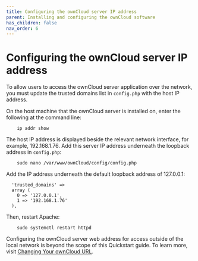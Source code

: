 ```yaml
---
title: Configuring the ownCloud server IP address
parent: Installing and configuring the ownCloud software
has_children: false
nav_order: 6
---
```


# Configuring the ownCloud server IP address

To allow users to access the ownCloud server application over the network, you must update the trusted domains list in `config.php` with the host IP address.

On the host machine that the ownCloud server is installed on, enter the following at the command line:
```shell	
	ip addr show
```
The host IP address is displayed beside the relevant network interface, for example, 192.168.1.76. Add this server IP address underneath the loopback address in `config.php`:
```shell
	sudo nano /var/www/ownCloud/config/config.php
```
Add the IP address underneath the default loopback address of 127.0.0.1:
```
  'trusted_domains' => 
  array (
    0 => '127.0.0.1',
    1 => '192.168.1.76'
  ),

```
Then, restart Apache: 
```shell
	sudo systemctl restart httpd
```

Configuring the ownCloud server web address for access outside of the local network is beyond the scope of this Quickstart guide. To learn more, visit [Changing Your ownCloud URL](https://doc.ownCloud.com/server/admin_manual/installation/changing_the_web_route.html).